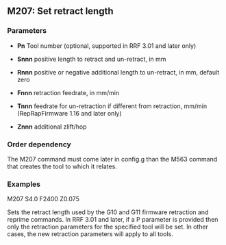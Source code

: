 ## M207: Set retract length

### Parameters

- **Pn** Tool number (optional, supported in RRF 3.01 and later only)

- **Snnn** positive length to retract and un-retract, in mm

- **Rnnn** positive or negative additional length to un-retract, in mm, default zero

- **Fnnn** retraction feedrate, in mm/min

- **Tnnn** feedrate for un-retraction if different from retraction, mm/min (RepRapFirmware 1.16 and later only)

- **Znnn** additional zlift/hop

### Order dependency

The M207 command must come later in config.g than the M563 command that creates the tool to which it relates.

### Examples

M207 S4.0 F2400 Z0.075

Sets the retract length used by the G10 and G11 firmware retraction and reprime commands. In RRF 3.01 and later, if a P parameter is provided then only the retraction parameters for the specified tool will be set. In other cases, the new retraction parameters will apply to all tools.


